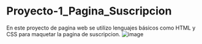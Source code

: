 # Proyecto-1_Pagina_Suscripcion
En este proyecto de pagina web se utilizo lenguajes básicos como HTML y CSS para maquetar la pagina de suscripcion.
![image](https://github.com/JoanDaniel18/Proyecto-1_Pagina_Suscripcion/assets/71899829/27e8591e-b356-4868-917c-b3c6774e0de6)
